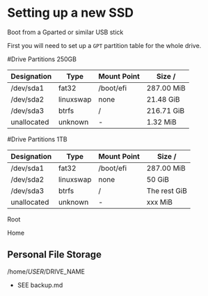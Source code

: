 # Setting up a new SSD
Boot from a Gparted or similar USB stick

First you will need to set up a `GPT` partition table for the whole drive.





#Drive Partitions 250GB

| Designation | Type           | Mount Point | Size /
| ------------------- | --------------- | ----------- | ------------------- | 
| /dev/sda1 | fat32 | /boot/efi | 287.00 MiB |
| /dev\/sda2 | linuxswap | none | 21.48 GiB |
| /dev/sda3 | btrfs | / | 216.71 GiB |
| unallocated | unknown | - | 1.32 MiB |


#Drive Partitions 1TB

| Designation | Type           | Mount Point | Size /
| ------------------- | --------------- | ----------- | ------------------- | 
| /dev/sda1 | fat32 | /boot/efi | 287.00 MiB |
| /dev\/sda2 | linuxswap | none | 50 GiB |
| /dev/sda3 | btrfs | / | The rest GiB |
| unallocated | unknown | - | xxx MiB |


Root

Home




## Personal File Storage
/home/$USER/$DRIVE_NAME
- SEE backup.md




